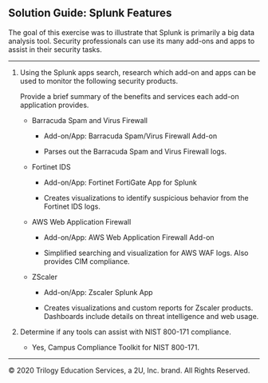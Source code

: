 ## Solution Guide: Splunk Features

The goal of this exercise was to illustrate that Splunk is primarily a big data analysis tool. Security professionals can use its many add-ons and apps to assist in their security tasks. 

--- 

1. Using the Splunk apps search, research which add-on and  apps can be used to monitor the following security products.
  
   Provide a brief summary of the benefits and services each add-on application provides.


    - Barracuda Spam and Virus Firewall

      - Add-on/App: Barracuda Spam/Virus Firewall Add-on

      - Parses out the Barracuda Spam and Virus Firewall logs.

    - Fortinet IDS

      - Add-on/App: Fortinet FortiGate App for Splunk

      - Creates visualizations to identify suspicious behavior from the Fortinet IDS logs.
      
    - AWS Web Application Firewall

      - Add-on/App: AWS Web Application Firewall Add-on

      - Simplified searching and visualization for AWS WAF logs. Also provides CIM compliance.
  
    - ZScaler 

      - Add-on/App: Zscaler Splunk App

      - Creates visualizations and custom reports for Zscaler products. Dashboards include details on threat intelligence and web usage.  
    

2. Determine if any tools can assist with NIST 800-171 compliance.

    - Yes, Campus Compliance Toolkit for NIST 800-171.


---

© 2020 Trilogy Education Services, a 2U, Inc. brand. All Rights Reserved.  
